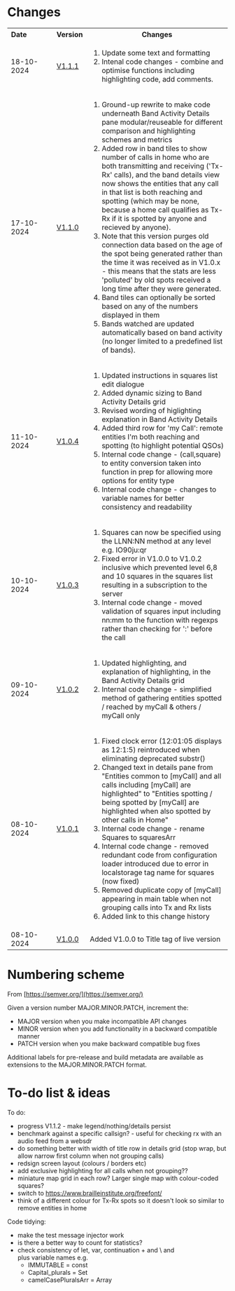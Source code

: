 
# Changes 

<table>
<tr>
  <th>Date&nbsp;&nbsp;&nbsp;&nbsp;&nbsp;&nbsp;&nbsp;&nbsp;&nbsp;&nbsp;&nbsp;&nbsp;</th><th>Version</th><th>Changes</th>
</tr>

<tr>
  <td>18-10-2024</td><td><a href='https://g1ojs.github.io/BandOpticon/Archive/V1.1/BandOpticon%20V1.1.1'>V1.1.1</a></td>
  <td>
    <ol>
      <li>Update some text and formatting</li>
      <li>Intenal code changes - combine and optimise functions including highlighting code, add comments.</li>
    </ol>
  </td>
</tr>

<tr>
  <td>17-10-2024</td><td><a href='https://g1ojs.github.io/BandOpticon/Archive/V1.1/BandOpticon%20V1.1.0'>V1.1.0</a></td>
  <td>
    <ol>
      <li>Ground-up rewrite to make code underneath Band Activity Details pane modular/reuseable for different comparison and highlighting schemes and metrics</li>
      <li>Added row in band tiles to show number of calls in home who are both transmitting and receiving ('Tx-Rx' calls), and the band details view now shows the entities that any call in that list is both reaching and spotting (which may be none, because a home call qualifies as Tx-Rx if it is spotted by anyone and recieved by anyone).</li>
      <li>Note that this version purges old connection data based on the age of the spot being generated rather than the time it was received as in V1.0.x - this means that the stats are less 'polluted' by old spots received a long time after they were generated.</li>
      <li>Band tiles can optionally be sorted based on any of the numbers displayed in them</li>
      <li>Bands watched are updated automatically based on band activity (no longer limited to a predefined list of bands).</li>
    </ol>
  </td>
</tr>

<tr>
  <td>11-10-2024</td><td><a href='https://g1ojs.github.io/BandOpticon/Archive/V1.0/BandOpticon%20V1.0.4'>V1.0.4</a></td>
  <td>
    <ol>
      <li>Updated instructions in squares list edit dialogue</li>
      <li>Added dynamic sizing to Band Activity Details grid</li>
      <li>Revised wording of higlighting explanation in Band Activity Details</li>
      <li>Added third row for 'my Call': remote entities I'm both reaching and spotting (to highlight potential QSOs)</li>
      <li>Internal code change - (call,square) to entity conversion taken into function in prep for allowing more options for entity type</li>
      <li>Internal code change - changes to variable names for better consistency and readability</li>
    </ol>
  </td>
</tr>

<tr>
  <td>10-10-2024</td><td><a href='https://g1ojs.github.io/BandOpticon/Archive/V1.0/BandOpticon%20V1.0.3'>V1.0.3</a></td>
  <td>
    <ol>
      <li>Squares can now be specified using the LLNN:NN method at any level e.g. IO90ju:qr</li>
      <li>Fixed error in V1.0.0 to V1.0.2 inclusive which prevented level 6,8 and 10 squares in the squares list resulting in a subscription to the server</li>
      <li>Internal code change - moved validation of squares input including nn:mm to the function with regexps rather than checking for ':' before the call</li>
    </ol>
  </td>
</tr>

<tr>
  <td>09-10-2024</td><td><a href='https://g1ojs.github.io/BandOpticon/Archive/V1.0/BandOpticon%20V1.0.2'>V1.0.2</a></td>
  <td>
    <ol>
      <li>Updated highlighting, and explanation of highlighting, in the Band Activity Details grid</li>
      <li>Internal code change - simplified method of gathering entities spotted / reached by myCall & others / myCall only</li>
    </ol>
  </td>
</tr>

<tr>
  <td>08-10-2024</td><td><a href='https://g1ojs.github.io/BandOpticon/Archive/V1.0/BandOpticon%20V1.0.1'>V1.0.1</a></td>
  <td>
    <ol>
      <li>Fixed clock error (12:01:05 displays as 12:1:5) reintroduced when eliminating deprecated substr()</li>
      <li>Changed text in details pane from
        "Entities common to [myCall] and all calls including [myCall] are highlighted"
        to "Entities spotting / being spotted by [myCall] are highlighted when also spotted by other calls in Home"</li>
      <li>Internal code change - rename Squares to squaresArr</li>
      <li>Internal code change - removed redundant code from configuration loader introduced due to error in localstorage tag name for squares (now fixed)</li>
      <li>Removed duplicate copy of [myCall] appearing in main table when not grouping calls into Tx and Rx lists</li>
      <li>Added link to this change history</li>
    </ol>
  </td>
</tr>
 
<tr>
  <td>08-10-2024</td><td><a href='https://g1ojs.github.io/BandOpticon/Archive/V1.0/BandOpticon%20V1.0.0'>V1.0.0</a></td><td>Added V1.0.0 to Title tag of live version</td>
</tr>

</table>  


# Numbering scheme
From [https://semver.org/](https://semver.org/)

Given a version number MAJOR.MINOR.PATCH, increment the:   
- MAJOR version when you make incompatible API changes   
- MINOR version when you add functionality in a backward compatible manner   
- PATCH version when you make backward compatible bug fixes

Additional labels for pre-release and build metadata are available as extensions to the MAJOR.MINOR.PATCH format.

# To-do list & ideas

To do:
  - progress V1.1.2 - make legend/nothing/details persist
  - benchmark against a specific callsign? - useful for checking rx with an audio feed from a websdr
  - do something better with width of title row in details grid (stop wrap, but allow narrow first column when not grouping calls)
  - redsign screen layout (colours / borders etc)
  - add exclusive highlighting for all calls when not grouping??
  - miniature map grid in each row? Larger single map with colour-coded squares?
  - switch to https://www.brailleinstitute.org/freefont/
  - think of a different colour for Tx-Rx spots so it doesn't look so similar to remove entities in home
  
Code tidying:
  - make the test message injector work
  - is there a better way to count for statistics?
  - check consistency of let, var, continuation + and \ and <br> plus variable names e.g.
     - IMMUTABLE = const
     - Capital_plurals = Set
     - camelCasePluralsArr = Array 



